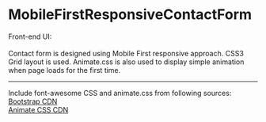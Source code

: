 # MobileFirstResponsiveContactForm
Front-end UI:  
<br/>
Contact form is designed using Mobile First responsive approach. CSS3 Grid layout is used. Animate.css is also used to display simple animation when page loads for the first time.
<hr>
Include font-awesome CSS and animate.css from following sources:
<a href="https://www.bootstrapcdn.com/fontawesome/">Bootstrap CDN</a> <br/>
<a href="https://cdnjs.com/libraries/animate.css/">Animate CSS CDN</a>
